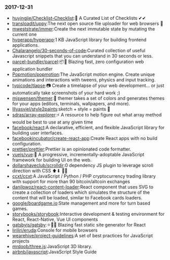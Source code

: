 ### 2017-12-31 
* [huyingjie/Checklist-Checklist](https://github.com//huyingjie/Checklist-Checklist):🌈 A Curated List of Checklists ✔︎✔︎ 
* [transloadit/uppy](https://github.com//transloadit/uppy):The next open source file uploader for web browsers 🐶 
* [mweststrate/immer](https://github.com//mweststrate/immer):Create the next immutable state by mutating the current one 
* [hyperapp/hyperapp](https://github.com//hyperapp/hyperapp):1 KB JavaScript library for building frontend applications. 
* [Chalarangelo/30-seconds-of-code](https://github.com//Chalarangelo/30-seconds-of-code):Curated collection of useful Javascript snippets that you can understand in 30 seconds or less. 
* [parcel-bundler/parcel](https://github.com//parcel-bundler/parcel):📦🚀 Blazing fast, zero configuration web application bundler 
* [Popmotion/popmotion](https://github.com//Popmotion/popmotion):The JavaScript motion engine. Create unique animations and interactions with tweens, physics and input tracking. 
* [typicode/tlapse](https://github.com//typicode/tlapse):📷 Create a timelapse of your web development... or just automatically take screenshots of your hard work ;) 
* [mjswensen/themer](https://github.com//mjswensen/themer):🎨 themer takes a set of colors and generates themes for your apps (editors, terminals, wallpapers, and more). 
* [lllyasviel/style2paints](https://github.com//lllyasviel/style2paints):sketch + style = paints 🎨 
* [sdras/array-explorer](https://github.com//sdras/array-explorer):⚡️ A resource to help figure out what array method would be best to use at any given time 
* [facebook/react](https://github.com//facebook/react):A declarative, efficient, and flexible JavaScript library for building user interfaces. 
* [facebookincubator/create-react-app](https://github.com//facebookincubator/create-react-app):Create React apps with no build configuration. 
* [prettier/prettier](https://github.com//prettier/prettier):Prettier is an opinionated code formatter. 
* [vuejs/vue](https://github.com//vuejs/vue):🖖 A progressive, incrementally-adoptable JavaScript framework for building UI on the web. 
* [dollarshaveclub/scrolldir](https://github.com//dollarshaveclub/scrolldir):0 dependency JS plugin to leverage scroll direction with CSS ⬆⬇ 🔌💉 
* [ccxt/ccxt](https://github.com//ccxt/ccxt):A JavaScript / Python / PHP cryptocurrency trading library with support for more than 90 bitcoin/altcoin exchanges 
* [danilowoz/react-content-loader](https://github.com//danilowoz/react-content-loader):React component that uses SVG to create a collection of loaders which simulates the structure of the content that will be loaded, similar to Facebook cards loaders. 
* [google/boardgame.io](https://github.com//google/boardgame.io):State management and more for turn based games. 
* [storybooks/storybook](https://github.com//storybooks/storybook):Interactive development & testing environment for React, React-Native, Vue UI components 
* [gatsbyjs/gatsby](https://github.com//gatsbyjs/gatsby):⚛️📄🚀 Blazing fast static site generator for React 
* [liriliri/eruda](https://github.com//liriliri/eruda):Console for mobile browsers 
* [wearehive/project-guidelines](https://github.com//wearehive/project-guidelines):A set of best practices for JavaScript projects 
* [mrdoob/three.js](https://github.com//mrdoob/three.js):JavaScript 3D library. 
* [airbnb/javascript](https://github.com//airbnb/javascript):JavaScript Style Guide 
